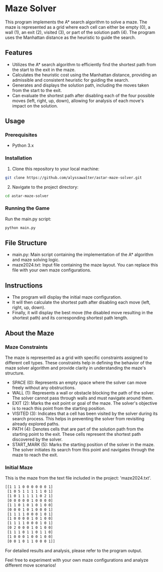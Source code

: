# Maze Solver
This program implements the A* search algorithm to solve a maze. The maze is represented as a grid where each cell can either be empty (0), a wall (1), an exit (2), visited (3), or part of the solution path (4). The program uses the Manhattan distance as the heuristic to guide the search.

## Features
- Utilizes the A* search algorithm to efficiently find the shortest path from the start to the exit in the maze.
- Calculates the heuristic cost using the Manhattan distance, providing an admissible and consistent heuristic for guiding the search.
- Generates and displays the solution path, including the moves taken from the start to the exit.
- Can evaluate the shortest path after disabling each of the four possible moves (left, right, up, down), allowing for analysis of each move's impact on the solution.

## Usage
### Prerequisites
- Python 3.x

### Installation
1. Clone this repository to your local machine:
   
```bash
git clone https://github.com/alyssawalter/astar-maze-solver.git
``` 
2. Navigate to the project directory:

```bash
cd astar-maze-solver
```

### Running the Game
Run the main.py script:
```bash
python main.py
```

## File Structure
- main.py: Main script containing the implementation of the A* algorithm and maze solving logic.
- maze2024.txt: Input file containing the maze layout. You can replace this file with your own maze configurations.

## Instructions
- The program will display the initial maze configuration.
- It will then calculate the shortest path after disabling each move (left, right, up, down).
- Finally, it will display the best move (the disabled move resulting in the shortest path) and its corresponding shortest path length.

## About the Maze
### Maze Constraints
The maze is represented as a grid with specific constraints assigned to different cell types. These constraints help in defining the behavior of the maze solver algorithm and provide clarity in understanding the maze's structure.

- SPACE (0): Represents an empty space where the solver can move freely without any obstructions.
- WALL (1): Represents a wall or obstacle blocking the path of the solver. The solver cannot pass through walls and must navigate around them.
- EXIT (2): Marks the exit point or goal of the maze. The solver's objective is to reach this point from the starting position.
- VISITED (3): Indicates that a cell has been visited by the solver during its search process. This helps in preventing the solver from revisiting already explored paths.
- PATH (4): Denotes cells that are part of the solution path from the starting point to the exit. These cells represent the shortest path discovered by the solver.
- START_MARK (5): Marks the starting position of the solver in the maze. The solver initiates its search from this point and navigates through the maze to reach the exit.

### Initial Maze
This is the maze from the text file included in the project: 'maze2024.txt'. 
```bash
[[1 1 1 0 0 0 0 0 0 1]
 [1 0 5 1 1 1 1 1 0 1]
 [1 0 1 1 1 1 1 0 2 1]
 [0 0 0 0 0 1 0 0 0 0]
 [1 1 0 1 0 1 0 1 0 0]
 [0 0 0 1 0 1 0 0 0 1]
 [1 1 1 1 0 0 0 1 0 1]
 [1 0 0 0 0 1 0 1 0 0]
 [1 1 1 1 0 0 0 1 0 1]
 [0 2 0 0 0 1 0 1 0 0]
 [1 1 1 0 1 1 0 1 1 0]
 [1 0 0 0 1 0 0 1 0 0]
 [0 0 1 0 1 1 0 0 0 1]]
```
For detailed results and analysis, please refer to the program output.

Feel free to experiment with your own maze configurations and analyze different move scenarios!
